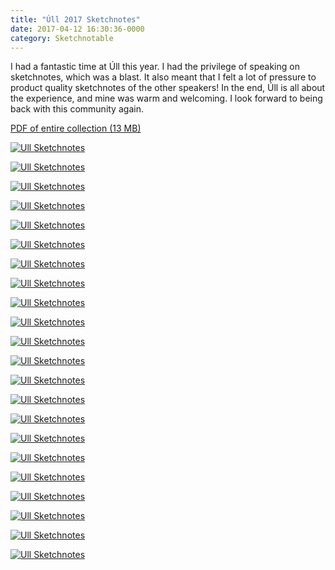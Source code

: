 ```yaml
---
title: "Úll 2017 Sketchnotes"
date: 2017-04-12 16:30:36-0000
category: Sketchnotable
---
```


I had a fantastic time at Úll this year. I had the privilege of speaking on sketchnotes, which was a blast. It also meant that I felt a lot of pressure to product quality sketchnotes of the other speakers! In the end, Úll is all about the experience, and mine was warm and welcoming. I look forward to being back with this community again.

[PDF of entire collection (13 MB)](https://www.sketchnotable.com/uploads/2019/665b05e4dd.pdf)

[![Ull Sketchnotes](/uploads/2018/9c97aeaf75.jpg)](/uploads/2018/9c97aeaf75.jpg)

[![Ull Sketchnotes](/uploads/2018/36e2cffaea.jpg)](/uploads/2018/36e2cffaea.jpg)

[![Ull Sketchnotes](/uploads/2018/31ee9b5432.jpg)](/uploads/2018/31ee9b5432.jpg)

[![Ull Sketchnotes](/uploads/2018/c537a69aa7.jpg)](/uploads/2018/c537a69aa7.jpg)

[![Ull Sketchnotes](/uploads/2018/48ea571e41.jpg)](/uploads/2018/48ea571e41.jpg)

[![Ull Sketchnotes](/uploads/2018/bbddc080c0.jpg)](/uploads/2018/bbddc080c0.jpg)

[![Ull Sketchnotes](/uploads/2018/efbd75da8f.jpg)](/uploads/2018/efbd75da8f.jpg)

[![Ull Sketchnotes](/uploads/2018/67db6cc76d.jpg)](/uploads/2018/67db6cc76d.jpg)

[![Ull Sketchnotes](/uploads/2018/064ba5f767.jpg)](/uploads/2018/064ba5f767.jpg)

[![Ull Sketchnotes](/uploads/2018/f65294c8e5.jpg)](/uploads/2018/f65294c8e5.jpg)

[![Ull Sketchnotes](/uploads/2018/05e76f753e.jpg)](/uploads/2018/05e76f753e.jpg)

[![Ull Sketchnotes](/uploads/2018/632483441d.jpg)](/uploads/2018/632483441d.jpg)

[![Ull Sketchnotes](/uploads/2018/58db384969.jpg)](/uploads/2018/58db384969.jpg)

[![Ull Sketchnotes](/uploads/2018/fc218bf3ce.jpg)](/uploads/2018/fc218bf3ce.jpg)

[![Ull Sketchnotes](/uploads/2018/f1125e6d3d.jpg)](/uploads/2018/f1125e6d3d.jpg)

[![Ull Sketchnotes](/uploads/2018/b827275a2b.jpg)](/uploads/2018/b827275a2b.jpg)

[![Ull Sketchnotes](/uploads/2018/038da63e7f.jpg)](/uploads/2018/038da63e7f.jpg)

[![Ull Sketchnotes](/uploads/2018/0d00052944.jpg)](/uploads/2018/0d00052944.jpg)

[![Ull Sketchnotes](/uploads/2018/ad20838612.jpg)](/uploads/2018/ad20838612.jpg)

[![Ull Sketchnotes](/uploads/2018/8f229d44cf.jpg)](/uploads/2018/8f229d44cf.jpg)

[![Ull Sketchnotes](/uploads/2018/953c0a89d0.jpg)](/uploads/2018/953c0a89d0.jpg)

[![Ull Sketchnotes](/uploads/2018/2f9cea3a47.jpg)](/uploads/2018/2f9cea3a47.jpg)